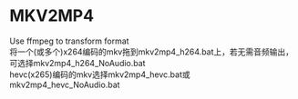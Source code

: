 # MKV2MP4  
Use ffmpeg to transform format  
将一个(或多个)x264编码的mkv拖到mkv2mp4_h264.bat上，若无需音频输出，可选择mkv2mp4_h264_NoAudio.bat  
hevc(x265)编码的mkv选择mkv2mp4_hevc.bat或mkv2mp4_hevc_NoAudio.bat  
